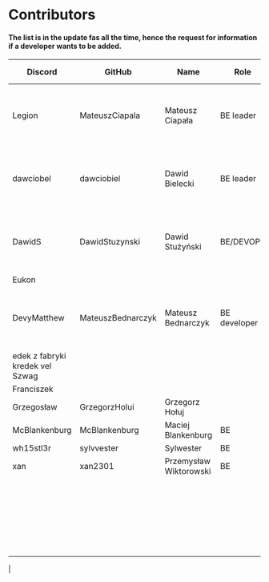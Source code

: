 # Contributors

#### The list is in the update fas all the time, hence the request for information if a developer wants to be added.

| Discord                         | GitHub            | Name                   | Role         | Skill  | Registration date                                 |
|---------------------------------|-------------------|------------------------|--------------|--------|---------------------------------------------------|
| Legion                          | MateuszCiapala    | Mateusz Ciapała        | BE leader    |        | Since the application was launched - Jun 21, 2022 |
| dawciobel                       | dawciobiel        | Dawid Bielecki         | BE leader    | senior | Since the application was launched - Jun 21, 2022 |
| DawidS                          | DawidStuzynski    | Dawid Stużyński        | BE/DEVOPS    |        | Since the application was launched - Jun 21, 2022 |
| Eukon                           |                   |                        |              |        | 2022-                                             |
| DevyMatthew                     | MateuszBednarczyk | Mateusz Bednarczyk     | BE developer | junior | Since the application was launched - Jun 21, 2022 |
| edek z fabryki kredek vel Szwag |                   |                        |              |        | 2023-                                             |
| Franciszek                      |                   |                        |              |        | 2023-                                             |
| Grzegosław                      | GrzegorzHolui     | Grzegorz Hołuj         |              | junior | 2023-06-24                                        |
| McBlankenburg                   | McBlankenburg     | Maciej Blankenburg     | BE           | junior | 2023-                                             |
| wh15stl3r                       | sylvvester        | Sylwester              | BE           | junior |                                                   |
| xan                             | xan2301           | Przemysław Wiktorowski | BE           | junior | 2023-07-01                                        |
|                                 |                   |                        |              |        | 2023-                                             |
|                                 |                   |                        |              |        | 2023-                                             |
|                                 |                   |                        |              |        | 2023-                                             |
|                                 |                   |                        |              |        | 2023-                                             |
|                                 |                   |                        |              |        | 2023-                                             |
|                                 |                   |                        |              |        | 2023-                                             |
|   
